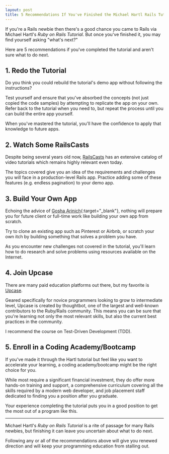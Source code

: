 ```yaml
---
layout: post
title: 5 Recommendations If You've Finished the Michael Hartl Rails Tutorial
---
```


If you're a Rails newbie then there's a good chance you came to Rails
via Michael Hartl's _Ruby on Rails Tutorial_. But once you've finished
it, you may find yourself asking "what's next?"

Here are 5 recommendations if you've completed the
tutorial and aren't sure what to do next.

## 1. Redo the Tutorial

Do you think you could rebuild the tutorial's demo app without following the
instructions?

Test yourself and ensure that you've absorbed the concepts
(not just copied the code samples) by attempting to replicate the app on
your own. Refer back to the tutorial when you need to, but repeat the
process until you can build the entire app yourself.

When you've mastered the tutorial, you'll have the confidence to apply
that knowledge to future apps.

## 2. Watch Some RailsCasts

Despite being several years old now,
[RailsCasts](http://railscasts.com) has an extensive catalog of video
tutorials which remains highly relevant even today.

The topics covered give you an idea of the requirements and challenges
you will face in a production-level Rails app. Practice adding some of
these features (e.g. endless pagination) to your demo app.

## 3. Build Your Own App

Echoing the advice of [Gosha Arinich](http://goshakkk.name/finished-hartl-tutorial-whats-next/){:target="_blank"},
nothing will prepare you for future client or full-time work like
building your own app from scratch.


Try to clone an existing app such as Pinterest or Airbnb, or scratch
your own itch by building something that solves a problem you have.

As you encounter new challenges not covered in the tutorial,
you'll learn how to do research and solve problems using
resources available on the Internet.

## 4. Join Upcase

There are many paid education platforms out there, but my favorite is
[Upcase](https://thoughtbot.com/upcase/).

Geared specifically for novice programmers looking to grow to intermediate
level, Upcase is created by thoughtbot, one of the largest and
well-known contributors to the Ruby/Rails community. This means you can be sure
that you're learning not only the most relevant skills, but also the current best
practices in the community.

I recommend the course on Test-Driven Development (TDD).

## 5. Enroll in a Coding Academy/Bootcamp

If you've made it through the Hartl tutorial but feel like you want to
accelerate your learning, a coding academy/bootcamp might be the right
choice for you.

While most require a significant financial investment, they do offer
more hands-on training and support, a comprehensive curriculum covering
all the skills required by a modern web developer, and job placement staff
dedicated to finding you a position after you graduate.

Your experience completing the tutorial puts you in a good position to
get the most out of a program like this.

***

Michael Hartl's _Ruby on Rails Tutorial_ is a rite of passage for many
Rails newbies, but finishing it can leave you uncertain about what to do next.

Following any or all of the recommendations above will give you renewed
direction and will keep your programming education from stalling out.
